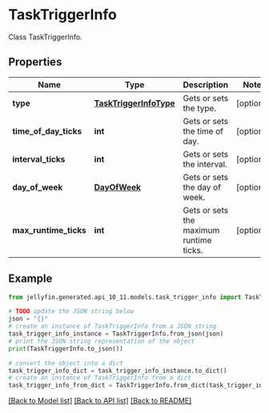 # TaskTriggerInfo

Class TaskTriggerInfo.

## Properties

Name | Type | Description | Notes
------------ | ------------- | ------------- | -------------
**type** | [**TaskTriggerInfoType**](TaskTriggerInfoType.md) | Gets or sets the type. | [optional] 
**time_of_day_ticks** | **int** | Gets or sets the time of day. | [optional] 
**interval_ticks** | **int** | Gets or sets the interval. | [optional] 
**day_of_week** | [**DayOfWeek**](DayOfWeek.md) | Gets or sets the day of week. | [optional] 
**max_runtime_ticks** | **int** | Gets or sets the maximum runtime ticks. | [optional] 

## Example

```python
from jellyfin.generated.api_10_11.models.task_trigger_info import TaskTriggerInfo

# TODO update the JSON string below
json = "{}"
# create an instance of TaskTriggerInfo from a JSON string
task_trigger_info_instance = TaskTriggerInfo.from_json(json)
# print the JSON string representation of the object
print(TaskTriggerInfo.to_json())

# convert the object into a dict
task_trigger_info_dict = task_trigger_info_instance.to_dict()
# create an instance of TaskTriggerInfo from a dict
task_trigger_info_from_dict = TaskTriggerInfo.from_dict(task_trigger_info_dict)
```
[[Back to Model list]](../README.md#documentation-for-models) [[Back to API list]](../README.md#documentation-for-api-endpoints) [[Back to README]](../README.md)


